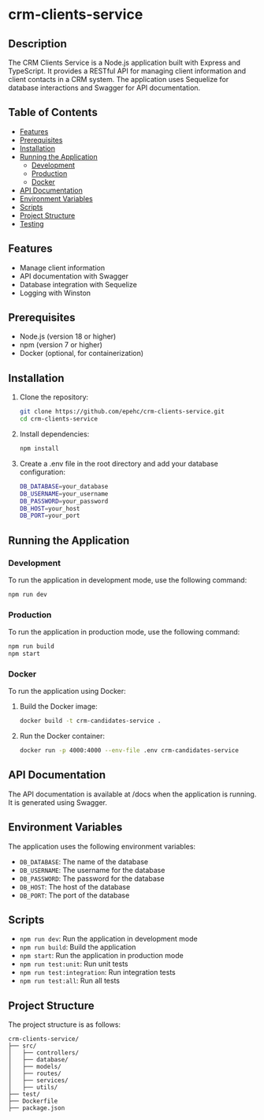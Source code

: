 # crm-clients-service
 
## Description

The CRM Clients Service is a Node.js application built with Express and TypeScript. It provides a RESTful API for managing client information and client contacts in a CRM system. The application uses Sequelize for database interactions and Swagger for API documentation.

## Table of Contents

- [Features](#features)
- [Prerequisites](#prerequisites)
- [Installation](#installation)
- [Running the Application](#running-the-application)
  - [Development](#development)
  - [Production](#production)
  - [Docker](#docker)
- [API Documentation](#api-documentation)
- [Environment Variables](#environment-variables)
- [Scripts](#scripts)
- [Project Structure](#project-structure)
- [Testing](#testing)

## Features

- Manage client information
- API documentation with Swagger
- Database integration with Sequelize
- Logging with Winston

## Prerequisites

- Node.js (version 18 or higher)
- npm (version 7 or higher)
- Docker (optional, for containerization)

## Installation

1. Clone the repository:
   ```sh
   git clone https://github.com/epehc/crm-clients-service.git
   cd crm-clients-service
2. Install dependencies:  
    ```sh
    npm install
3. Create a .env file in the root directory and add your database configuration:  
    ```sh
    DB_DATABASE=your_database
    DB_USERNAME=your_username
    DB_PASSWORD=your_password
    DB_HOST=your_host
    DB_PORT=your_port

## Running the Application

### Development

To run the application in development mode, use the following command:

```sh
npm run dev
```

### Production

To run the application in production mode, use the following command:

```sh
npm run build
npm start
```

### Docker

To run the application using Docker:

1. Build the Docker image:
   ```sh
   docker build -t crm-candidates-service .
2. Run the Docker container:
   ```sh
   docker run -p 4000:4000 --env-file .env crm-candidates-service
   
## API Documentation

The API documentation is available at /docs when the application is running. It is generated using Swagger.

## Environment Variables

The application uses the following environment variables:

- `DB_DATABASE`: The name of the database
- `DB_USERNAME`: The username for the database
- `DB_PASSWORD`: The password for the database
- `DB_HOST`: The host of the database
- `DB_PORT`: The port of the database

## Scripts

- `npm run dev`: Run the application in development mode
- `npm run build`: Build the application
- `npm start`: Run the application in production mode
- `npm run test:unit`: Run unit tests
- `npm run test:integration`: Run integration tests
- `npm run test:all`: Run all tests

## Project Structure

The project structure is as follows:

```
crm-clients-service/
├── src/
│   ├── controllers/
│   ├── database/
│   ├── models/
│   ├── routes/
│   ├── services/
│   ├── utils/
├── test/
├── Dockerfile
├── package.json
```
